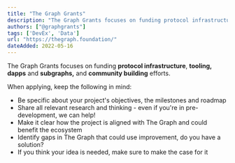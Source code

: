 ```yaml
---
title: "The Graph Grants"
description: "The Graph Grants focuses on funding protocol infrastructure, tooling, dapps and subgraphs, and community building efforts"
authors: ["@graphgrants"]
tags: ['DevEx', 'Data']
url: "https://thegraph.foundation/"
dateAdded: 2022-05-16
---
```


The Graph Grants focuses on funding **protocol infrastructure**, **tooling, dapps** and **subgraphs,** and **community building** efforts.

When applying, keep the following in mind:

- Be specific about your project's objectives, the milestones and roadmap
- Share all relevant research and thinking - even if you're in pre-development, we can help!
- Make it clear how the project is aligned with The Graph and could benefit the ecosystem
- Identify gaps in The Graph that could use improvement, do you have a solution?
- If you think your idea is needed, make sure to make the case for it
